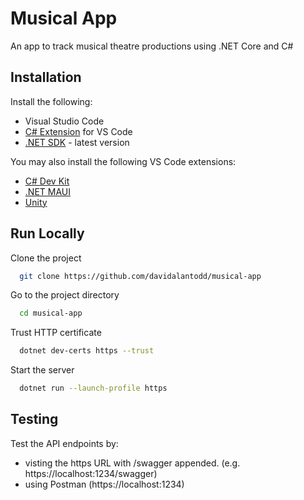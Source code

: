 # Musical App
An app to track musical theatre productions using .NET Core and C#

## Installation

Install the following:
- Visual Studio Code
- [C# Extension](https://marketplace.visualstudio.com/items?itemName=ms-dotnettools.csharp) for VS Code
- [.NET SDK](https://dotnet.microsoft.com/download/dotnet/7.0) - latest version

You may also install the following VS Code extensions:
- [C# Dev Kit](https://marketplace.visualstudio.com/items?itemName=ms-dotnettools.csdevkit)
- [.NET MAUI](https://marketplace.visualstudio.com/items?itemName=ms-dotnettools.dotnet-maui)
- [Unity](https://marketplace.visualstudio.com/items?itemName=visualstudiotoolsforunity.vstuc)


## Run Locally

Clone the project

```bash
  git clone https://github.com/davidalantodd/musical-app
```

Go to the project directory

```bash
  cd musical-app
```

Trust HTTP certificate

```bash
  dotnet dev-certs https --trust
```

Start the server

```bash
  dotnet run --launch-profile https
```

## Testing

Test the API endpoints by:
- visting the https URL with /swagger appended. (e.g. https://localhost:1234/swagger)
- using Postman (https://localhost:1234)
